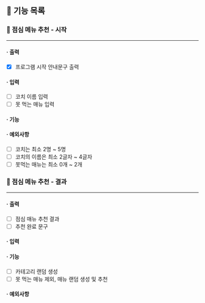 ## 🚀 기능 목록

### 🔽 점심 메뉴 추천 - 시작

***

#### · 출력

- [x] 프로그램 시작 안내문구 출력

#### · 입력
- [ ] 코치 이름 입력
- [ ] 못 먹는 매뉴 입력
#### · 기능
#### · 예외사항
- [ ] 코치는 최소 2명 ~ 5명
- [ ] 코치의 이름은 최소 2글자 ~ 4글자
- [ ] 못먹는 매뉴는 최소 0개 ~ 2개

### 🔽 점심 메뉴 추천 - 결과

***

#### · 출력

- [ ] 점심 매뉴 추천 결과
- [ ] 추천 완료 문구

#### · 입력
#### · 기능

- [ ] 카테고리 랜덤 생성
- [ ] 못 먹는 매뉴 제외, 매뉴 랜덤 생성 및 추천

#### · 예외사항

  <br>
